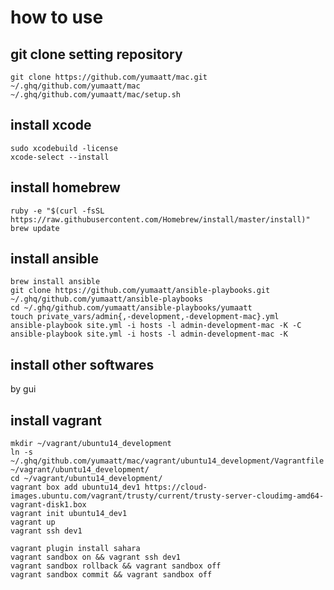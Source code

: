 # how to use

## git clone setting repository

```
git clone https://github.com/yumaatt/mac.git ~/.ghq/github.com/yumaatt/mac
~/.ghq/github.com/yumaatt/mac/setup.sh
```

## install xcode

```
sudo xcodebuild -license
xcode-select --install
```

## install homebrew

```
ruby -e "$(curl -fsSL https://raw.githubusercontent.com/Homebrew/install/master/install)"
brew update
```

## install ansible

```
brew install ansible
git clone https://github.com/yumaatt/ansible-playbooks.git ~/.ghq/github.com/yumaatt/ansible-playbooks
cd ~/.ghq/github.com/yumaatt/ansible-playbooks/yumaatt
touch private_vars/admin{,-development,-development-mac}.yml
ansible-playbook site.yml -i hosts -l admin-development-mac -K -C
ansible-playbook site.yml -i hosts -l admin-development-mac -K
```

## install other softwares

by gui

## install vagrant

```
mkdir ~/vagrant/ubuntu14_development
ln -s ~/.ghq/github.com/yumaatt/mac/vagrant/ubuntu14_development/Vagrantfile ~/vagrant/ubuntu14_development/
cd ~/vagrant/ubuntu14_development/
vagrant box add ubuntu14_dev1 https://cloud-images.ubuntu.com/vagrant/trusty/current/trusty-server-cloudimg-amd64-vagrant-disk1.box
vagrant init ubuntu14_dev1
vagrant up
vagrant ssh dev1

vagrant plugin install sahara
vagrant sandbox on && vagrant ssh dev1
vagrant sandbox rollback && vagrant sandbox off
vagrant sandbox commit && vagrant sandbox off
```
